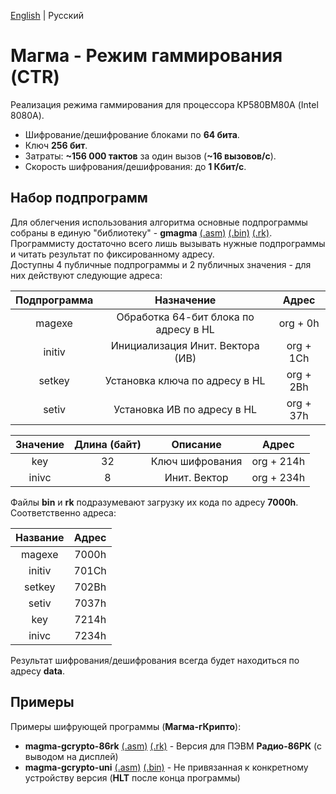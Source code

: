 [English](https://github.com/Bs0Dd/magma-8080/blob/main/CTR/README.md) | Русский

# Магма - Режим гаммирования (CTR)

Реализация режима гаммирования для процессора КР580ВМ80А (Intel 8080A).

* Шифрование/дешифрование блоками по **64 бита**.
* Ключ **256 бит**.
* Затраты: **~156 000 тактов** за один вызов (**~16 вызовов/с**).
* Скорость шифрования/дешифрования: до **1 Кбит/с**.


## Набор подпрограмм

Для облегчения использования алгоритма основные подпрограммы собраны в единую "библиотеку" - **gmagma** [(.asm)](https://github.com/Bs0Dd/magma-8080/blob/main/CTR/gmagma.asm) [(.bin)](https://github.com/Bs0Dd/magma-8080/blob/main/CTR/gmagma.bin) [(.rk)](https://github.com/Bs0Dd/magma-8080/blob/main/CTR/gmagma.rk).  
Программисту достаточно всего лишь вызывать нужные подпрограммы и читать результат по фиксированному адресу.  
Доступны 4 публичные подпрограммы и 2 публичных значения - для них действуют следующие адреса:

| Подпрограмма |               Назначение              |   Адрес   |
| :----------: | :-----------------------------------: | :-------: |
|    magexe    | Обработка 64-бит блока по адресу в HL | org + 0h  |
|    initiv    |    Инициализация Инит. Вектора (ИВ)   | org + 1Ch |
|    setkey    |     Установка ключа по адресу в HL    | org + 2Bh |
|    setiv     |       Установка ИВ по адресу в HL     | org + 37h |

| Значение | Длина (байт) |     Описание    |   Адрес    |
| :------: | :----------: | :-------------: | :--------: |
|   key    |      32      | Ключ шифрования | org + 214h |
|  inivc   |      8       |   Инит. Вектор  | org + 234h |


Файлы **bin** и **rk** подразумевают загрузку их кода по адресу **7000h**. Соответственно адреса:

| Название |  Адрес  |
| :------: | :-----: |
|  magexe  |  7000h  |
|  initiv  |  701Ch  |
|  setkey  |  702Bh  |
|  setiv   |  7037h  |
|   key    |  7214h  |
|  inivc   |  7234h  |

Результат шифрования/дешифрования всегда будет находиться по адресу **data**.


## Примеры

Примеры шифрующей программы (**Магма-гКрипто**):  
* **magma-gcrypto-86rk** [(.asm)](https://github.com/Bs0Dd/magma-8080/blob/main/CTR/magma-gcrypto-86rk.asm) [(.rk)](https://github.com/Bs0Dd/magma-8080/blob/main/CTR/magma-gcrypto-86rk.rk) - Версия для ПЭВМ **Радио-86РК** (с выводом на дисплей)  
* **magma-gcrypto-uni** [(.asm)](https://github.com/Bs0Dd/magma-8080/blob/main/CTR/magma-gcrypto-uni.asm) [(.bin)](https://github.com/Bs0Dd/magma-8080/blob/main/CTR/magma-gcrypto-uni.bin) - Не привязанная к конкретному устройству версия (**HLT** после конца программы)
